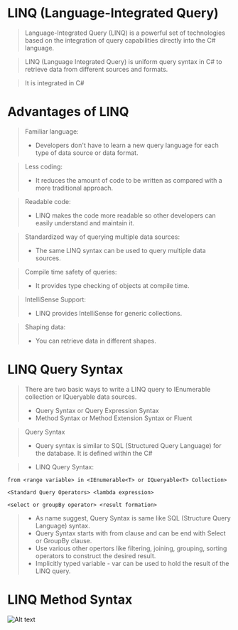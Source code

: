 # LINQ (Language-Integrated Query)

> Language-Integrated Query (LINQ) is a powerful set of technologies based on the integration of query capabilities directly into the C# language.

> LINQ (Language Integrated Query) is uniform query syntax in C# to retrieve data from different sources and formats.

> It is integrated in C#

# Advantages of LINQ

> Familiar language: 
>* Developers don't have to learn a new query language for each type of data source or data format.

> Less coding: 
>* It reduces the amount of code to be written as compared with a more traditional approach.

> Readable code: 
>* LINQ makes the code more readable so other developers can easily understand and maintain it.

> Standardized way of querying multiple data sources: 
>* The same LINQ syntax can be used to query multiple data sources.

> Compile time safety of queries: 
>* It provides type checking of objects at compile time.

> IntelliSense Support: 
>* LINQ provides IntelliSense for generic collections.

> Shaping data: 
>* You can retrieve data in different shapes.

# LINQ Query Syntax

> There are two basic ways to write a LINQ query to IEnumerable collection or IQueryable data sources.
>* Query Syntax or Query Expression Syntax
>* Method Syntax or Method Extension Syntax or Fluent

> Query Syntax
>* Query syntax is similar to SQL (Structured Query Language) for the database. It is defined within the C#

>* LINQ Query Syntax:
```
from <range variable> in <IEnumerable<T> or IQueryable<T> Collection>

<Standard Query Operators> <lambda expression>

<select or groupBy operator> <result formation>
```
>* As name suggest, Query Syntax is same like SQL (Structure Query Language) syntax.
>* Query Syntax starts with from clause and can be end with Select or GroupBy clause.
>* Use various other opertors like filtering, joining, grouping, sorting operators to construct the desired result.
>* Implicitly typed variable - var can be used to hold the result of the LINQ query.

# LINQ Method Syntax

![Alt text](https://www.tutorialsteacher.com/Content/images/linq/linq-method-syntax.png)